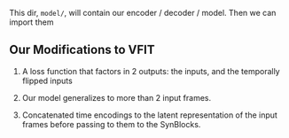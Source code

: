 This dir, `model/`, will contain our encoder / decoder / model. Then we can import them

## Our Modifications to VFIT

1. A loss function that factors in 2 outputs: the inputs, and the temporally flipped inputs

2. Our model generalizes to more than 2 input frames.

3. Concatenated time encodings to the latent representation of the input frames before passing to them to the SynBlocks.
